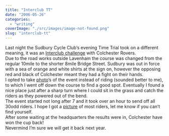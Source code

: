 ```yaml
---
title: "Interclub TT"
date: "2006-05-26"
categories: 
  - "writing"
coverImage: "./src/images/image-not-found.png"
slug: "interclub-tt"
---
```


Last night the Sudbury Cycle Club’s evening Time Trial took on a different meaning, it was an [Interclub challenge](http://static.flickr.com/70/153472420_78c4fda4a4.jpg) with Colchester Rovers.  
Due to the road works outside Lavenham the course was changed from the regular 10mile to the shorter 8mile Bridge Street. Sudbury was out in force with a sea of orange and white shirts at the sign on, however the opposing red and black of Colchester meant they had a fight on their hands.  
I opted to take [photo](http://www.flickr.com/photos/funkylarma/tags/250506/)’s of the event instead of riding (sounded better to me), to which I went off down the course to find a good spot. Eventually I found a nice place just after a sharp turn where I could sit in the grass and catch the riders as they powered out of the bend.  
The event started not long after 7 and it took over an hour to send off all 30odd riders. I hope I got a [picture](http://www.flickr.com/photos/funkylarma/tags/250506/) of most riders, let me know if you can’t find yourself.  
After some waiting at the headquarters the results were in, Colchester have won the cup back!  
Nevermind I’m sure we will get it back next year.
